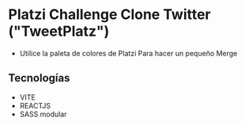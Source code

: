 # Platzi Challenge Clone Twitter ("TweetPlatz")

- Utilice la paleta de colores de Platzi Para hacer un pequeño Merge

## Tecnologías

- VITE
- REACTJS
- SASS modular
